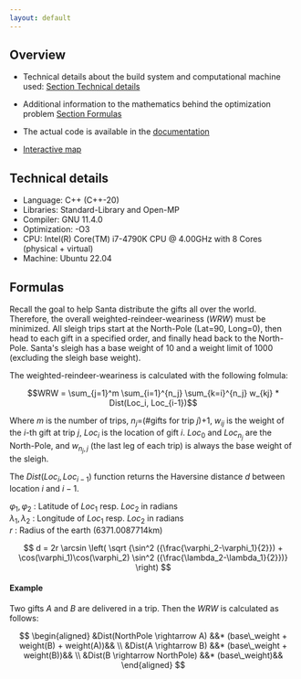 ```yaml
---
layout: default
---
```


## Overview

- Technical details about the build system and computational machine used: [Section Technical details](#technical-details)

- Additional information to the mathematics behind the optimization problem [Section Formulas](#some-mathematics)

<!-- - <a href="https://resistor10k1.github.io/santa-challenge/doxygen/html/index.html">Code documentation</a> -->
- The actual code is available in the <a href="doxygen/html/index.html">documentation</a>

<!-- - <a href="https://resistor10k1.github.io/santa-challenge/figures/map.html" target="_blank">Interactive map</a> -->
- <a href="figures/map.html" target="_blank">Interactive map</a>


## Technical details

- Language: C++ (C++-20)
- Libraries: Standard-Library and Open-MP
- Compiler:  GNU 11.4.0 
- Optimization:  -O3
- CPU: Intel(R) Core(TM) i7-4790K CPU @ 4.00GHz with 8 Cores (physical + virtual)
- Machine: Ubuntu 22.04


## Formulas

Recall the goal to help Santa distribute the gifts all over the world. Therefore, the overall weighted-reindeer-weariness ($WRW$) must be minimized. All sleigh trips start at the North-Pole (Lat=90, Long=0), then head to each gift in a specified order, and finally head back to the North-Pole. Santa's sleigh has a base weight of 10 and a weight limit of 1000 (excluding the sleigh base weight).

The weighted-reindeer-weariness is calculated with the following folmula:

$$WRW = \sum_{j=1}^m \sum_{i=1}^{n_j} \sum_{k=i}^{n_j} w_{kj} * Dist(Loc_i, Loc_{i-1})$$

Where $m$ is the number of trips, $n_j =$(#gifts for trip $j$)$+1$, $w_{ij}$ is the weight of the $i$-th gift at trip $j$, $Loc_i$ is the location of gift $i$. $Loc_0$ and $Loc_{n_j}$ are the North-Pole, and $w_{n_{j},j}$ (the last leg of each trip) is always the base weight of the sleigh.

The $Dist(Loc_i, Loc_{i-1})$ function returns the Haversine distance $d$ between location $i$ and $i-1$.

$\varphi_1, \varphi_2$ : Latitude of $Loc_1$ resp. $Loc_2$ in radians<br>
$\lambda_1, \lambda_2$ : Longitude of $Loc_1$ resp. $Loc_2$ in radians<br>
$r$ : Radius of the earth (6371.0087714km)

$$ d = 2r \arcsin \left( \sqrt {\sin^2 ({\frac{\varphi_2-\varphi_1}{2}}) + \cos(\varphi_1)\cos(\varphi_2) \sin^2 ({\frac{\lambda_2-\lambda_1}{2}})} \right) $$

#### Example

Two gifts $A$ and $B$ are delivered in a trip. Then the $WRW$ is calculated as follows:

$$
\begin{aligned}
&Dist(NorthPole \rightarrow A) &&* (base\_weight + weight(B) + weight(A))&& \\
&Dist(A \rightarrow B) &&* (base\_weight + weight(B))&& \\
&Dist(B \rightarrow NorthPole) &&* (base\_weight)&&
\end{aligned}
$$

